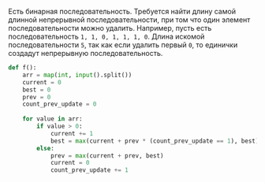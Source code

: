 Есть бинарная последовательность. Требуется найти длину самой длинной непрерывной последовательности, при том что один элемент последовательности можно удалить. Например, пусть есть последовательность `1, 1, 0, 1, 1, 1, 0`. Длина искомой последовательности `5`, так как если удалить первый `0`, то единички создадут непрерывную последовательность.
```python
def f():
    arr = map(int, input().split())
    current = 0
    best = 0
    prev = 0
    count_prev_update = 0
    
    for value in arr:
        if value > 0:
            current += 1
            best = max(current + prev * (count_prev_update == 1), best)
        else:
            prev = max(current + prev, best)
            current = 0
            count_prev_update += 1
```